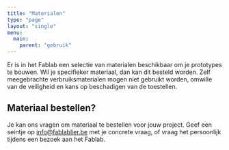 ```yaml
---
title: "Materialen"
type: "page"
layout: "single"
menu: 
  main:
    parent: "gebruik"
---
```


Er is in het Fablab een selectie van materialen beschikbaar om je prototypes te bouwen. Wil je specifieker materiaal, dan kan dit besteld worden. Zelf meegebrachte verbruiksmaterialen mogen niet gebruikt worden, omwille van de veiligheid en kans op beschadigen van de toestellen.

## Materiaal bestellen?
Je kan ons vragen om materiaal te bestellen voor jouw project. Geef een seintje op <info@fablablier.be> met je concrete vraag, of vraag het persoonlijk tijdens een bezoek aan het Fablab.